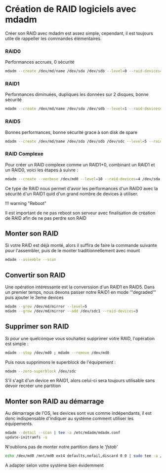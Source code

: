 # Création de RAID logiciels avec mdadm

Créer son RAID avec mdadm est assez simple, cependant, il est toujours
utile de rappeller les commandes élémentaires.

### RAID0

Performances accrues, 0 sécurité

``` bash
mdadm --create /dev/md/name /dev/sda /dev/sdb --level=0 --raid-devices=2
```

### RAID1

Performances diminuées, dupliques les données sur 2 disques, bonne
sécurité

``` bash
mdadm --create /dev/md/name /dev/sda /dev/sdb --level=1 --raid-devices=2
```

### RAID5

Bonnes performances, bonne sécurité grace à son disk de spare

``` bash
mdadm --create /dev/md/name /dev/sda /dev/sdb /dev/sdc --level=5 --raid-devices=3 --bitmap=internal
```

### RAID Complexe

Pour créer un RAID complexe comme un RAID1+0, combinant un RAID1 et un
RAID0, voici les étapes à suivre :

``` bash
mdadm --create --verbose /dev/md0 --level=10 --raid-devices=4 /dev/sda /dev/sdb /dev/sdc /dev/sdd
```

Ce type de RAID nous permet d'avoir les performances d'un RAID0 avec
la sécurité d'un RAID1 quid d'un grand nombre de devices à utiliser.

!!! warning "Reboot"

Il est important de ne pas reboot son serveur avec finalisation de création de RAID afin de ne pas perdre son RAID


## Monter son RAID

Si votre RAID est déjà monté, alors il suffira de faire la commande
suivante pour l'assembler, puis de le monter traditionnellement avec
mount

``` bash
mdadm --assemble --scan
```

## Convertir son RAID

Une opération intéressante est la converssion d'un RAID1 en RAID5. Dans
un premier temps, nous devons passer notre RAID1 en mode '"degraded'"
puis ajouter le 3eme devices

``` bash
mdadm --grow /dev/md/mirror --level=5
mdadm --grow /dev/md/mirror --add /dev/sdc1 --raid-devices=3
```

## Supprimer son RAID

Si pour une quelconque vous souhaitez supprimer votre RAID, l'opération
est simple :

``` bash
mdadm --stop /dev/md0 ; mdadm --remove /dev/md0
```

Puis nous supprimons le superblock de l'équipement :

``` bash
mdadm --zero-superblock /dev/sdc
```

S'il s'agit d'un device en RAID1, alors celui-ci sera toujours
utilisable sans devoir recréer une partition

## Monter son RAID au démarrage

Au démarrage de l'OS, les devices sont vus comme indépendants, il est
donc indispensable d'indiquer au système comment utiliser les
équipements.

``` bash
mdadm --detail --scan | tee -a /etc/mdadm/mdadm.conf
update-initramfs -u
```

N'oublions pas de monter notre partition dans le '_fstab'_

``` bash
echo /dev/md0 /mnt/md0 ext4 defaults,nofail,discard 0 0 | sudo tee -a /etc/fstab
```

A adapter selon votre système bien évidemment
